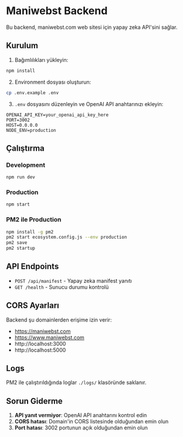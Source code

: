 # Maniwebst Backend

Bu backend, maniwebst.com web sitesi için yapay zeka API'sini sağlar.

## Kurulum

1. Bağımlılıkları yükleyin:
```bash
npm install
```

2. Environment dosyası oluşturun:
```bash
cp .env.example .env
```

3. `.env` dosyasını düzenleyin ve OpenAI API anahtarınızı ekleyin:
```
OPENAI_API_KEY=your_openai_api_key_here
PORT=3002
HOST=0.0.0.0
NODE_ENV=production
```

## Çalıştırma

### Development
```bash
npm run dev
```

### Production
```bash
npm start
```

### PM2 ile Production
```bash
npm install -g pm2
pm2 start ecosystem.config.js --env production
pm2 save
pm2 startup
```

## API Endpoints

- `POST /api/manifest` - Yapay zeka manifest yanıtı
- `GET /health` - Sunucu durumu kontrolü

## CORS Ayarları

Backend şu domainlerden erişime izin verir:
- https://maniwebst.com
- https://www.maniwebst.com
- http://localhost:3000
- http://localhost:5000

## Logs

PM2 ile çalıştırıldığında loglar `./logs/` klasöründe saklanır.

## Sorun Giderme

1. **API yanıt vermiyor**: OpenAI API anahtarını kontrol edin
2. **CORS hatası**: Domain'in CORS listesinde olduğundan emin olun
3. **Port hatası**: 3002 portunun açık olduğundan emin olun 